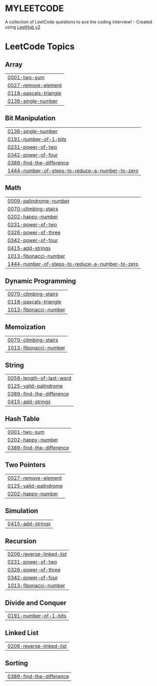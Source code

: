 # MYLEETCODE
A collection of LeetCode questions to ace the coding interview! - Created using [LeetHub v2](https://github.com/arunbhardwaj/LeetHub-2.0)

<!---LeetCode Topics Start-->
# LeetCode Topics
## Array
|  |
| ------- |
| [0001-two-sum](https://github.com/Nitesh-N-D/MYLEETCODE/tree/master/0001-two-sum) |
| [0027-remove-element](https://github.com/Nitesh-N-D/MYLEETCODE/tree/master/0027-remove-element) |
| [0118-pascals-triangle](https://github.com/Nitesh-N-D/MYLEETCODE/tree/master/0118-pascals-triangle) |
| [0136-single-number](https://github.com/Nitesh-N-D/MYLEETCODE/tree/master/0136-single-number) |
## Bit Manipulation
|  |
| ------- |
| [0136-single-number](https://github.com/Nitesh-N-D/MYLEETCODE/tree/master/0136-single-number) |
| [0191-number-of-1-bits](https://github.com/Nitesh-N-D/MYLEETCODE/tree/master/0191-number-of-1-bits) |
| [0231-power-of-two](https://github.com/Nitesh-N-D/MYLEETCODE/tree/master/0231-power-of-two) |
| [0342-power-of-four](https://github.com/Nitesh-N-D/MYLEETCODE/tree/master/0342-power-of-four) |
| [0389-find-the-difference](https://github.com/Nitesh-N-D/MYLEETCODE/tree/master/0389-find-the-difference) |
| [1444-number-of-steps-to-reduce-a-number-to-zero](https://github.com/Nitesh-N-D/MYLEETCODE/tree/master/1444-number-of-steps-to-reduce-a-number-to-zero) |
## Math
|  |
| ------- |
| [0009-palindrome-number](https://github.com/Nitesh-N-D/MYLEETCODE/tree/master/0009-palindrome-number) |
| [0070-climbing-stairs](https://github.com/Nitesh-N-D/MYLEETCODE/tree/master/0070-climbing-stairs) |
| [0202-happy-number](https://github.com/Nitesh-N-D/MYLEETCODE/tree/master/0202-happy-number) |
| [0231-power-of-two](https://github.com/Nitesh-N-D/MYLEETCODE/tree/master/0231-power-of-two) |
| [0326-power-of-three](https://github.com/Nitesh-N-D/MYLEETCODE/tree/master/0326-power-of-three) |
| [0342-power-of-four](https://github.com/Nitesh-N-D/MYLEETCODE/tree/master/0342-power-of-four) |
| [0415-add-strings](https://github.com/Nitesh-N-D/MYLEETCODE/tree/master/0415-add-strings) |
| [1013-fibonacci-number](https://github.com/Nitesh-N-D/MYLEETCODE/tree/master/1013-fibonacci-number) |
| [1444-number-of-steps-to-reduce-a-number-to-zero](https://github.com/Nitesh-N-D/MYLEETCODE/tree/master/1444-number-of-steps-to-reduce-a-number-to-zero) |
## Dynamic Programming
|  |
| ------- |
| [0070-climbing-stairs](https://github.com/Nitesh-N-D/MYLEETCODE/tree/master/0070-climbing-stairs) |
| [0118-pascals-triangle](https://github.com/Nitesh-N-D/MYLEETCODE/tree/master/0118-pascals-triangle) |
| [1013-fibonacci-number](https://github.com/Nitesh-N-D/MYLEETCODE/tree/master/1013-fibonacci-number) |
## Memoization
|  |
| ------- |
| [0070-climbing-stairs](https://github.com/Nitesh-N-D/MYLEETCODE/tree/master/0070-climbing-stairs) |
| [1013-fibonacci-number](https://github.com/Nitesh-N-D/MYLEETCODE/tree/master/1013-fibonacci-number) |
## String
|  |
| ------- |
| [0058-length-of-last-word](https://github.com/Nitesh-N-D/MYLEETCODE/tree/master/0058-length-of-last-word) |
| [0125-valid-palindrome](https://github.com/Nitesh-N-D/MYLEETCODE/tree/master/0125-valid-palindrome) |
| [0389-find-the-difference](https://github.com/Nitesh-N-D/MYLEETCODE/tree/master/0389-find-the-difference) |
| [0415-add-strings](https://github.com/Nitesh-N-D/MYLEETCODE/tree/master/0415-add-strings) |
## Hash Table
|  |
| ------- |
| [0001-two-sum](https://github.com/Nitesh-N-D/MYLEETCODE/tree/master/0001-two-sum) |
| [0202-happy-number](https://github.com/Nitesh-N-D/MYLEETCODE/tree/master/0202-happy-number) |
| [0389-find-the-difference](https://github.com/Nitesh-N-D/MYLEETCODE/tree/master/0389-find-the-difference) |
## Two Pointers
|  |
| ------- |
| [0027-remove-element](https://github.com/Nitesh-N-D/MYLEETCODE/tree/master/0027-remove-element) |
| [0125-valid-palindrome](https://github.com/Nitesh-N-D/MYLEETCODE/tree/master/0125-valid-palindrome) |
| [0202-happy-number](https://github.com/Nitesh-N-D/MYLEETCODE/tree/master/0202-happy-number) |
## Simulation
|  |
| ------- |
| [0415-add-strings](https://github.com/Nitesh-N-D/MYLEETCODE/tree/master/0415-add-strings) |
## Recursion
|  |
| ------- |
| [0206-reverse-linked-list](https://github.com/Nitesh-N-D/MYLEETCODE/tree/master/0206-reverse-linked-list) |
| [0231-power-of-two](https://github.com/Nitesh-N-D/MYLEETCODE/tree/master/0231-power-of-two) |
| [0326-power-of-three](https://github.com/Nitesh-N-D/MYLEETCODE/tree/master/0326-power-of-three) |
| [0342-power-of-four](https://github.com/Nitesh-N-D/MYLEETCODE/tree/master/0342-power-of-four) |
| [1013-fibonacci-number](https://github.com/Nitesh-N-D/MYLEETCODE/tree/master/1013-fibonacci-number) |
## Divide and Conquer
|  |
| ------- |
| [0191-number-of-1-bits](https://github.com/Nitesh-N-D/MYLEETCODE/tree/master/0191-number-of-1-bits) |
## Linked List
|  |
| ------- |
| [0206-reverse-linked-list](https://github.com/Nitesh-N-D/MYLEETCODE/tree/master/0206-reverse-linked-list) |
## Sorting
|  |
| ------- |
| [0389-find-the-difference](https://github.com/Nitesh-N-D/MYLEETCODE/tree/master/0389-find-the-difference) |
<!---LeetCode Topics End-->